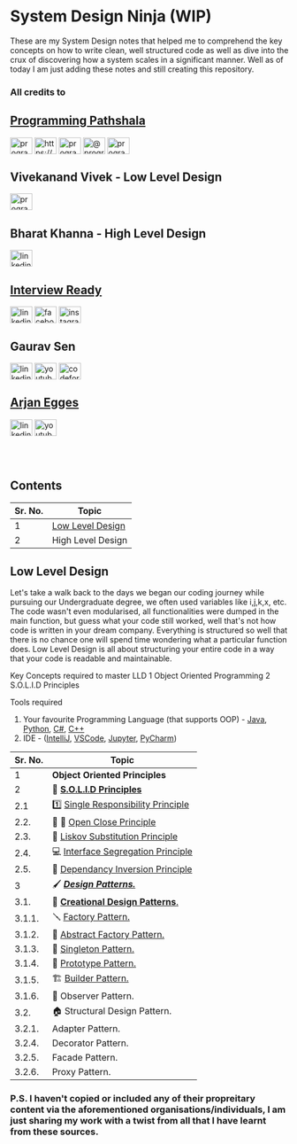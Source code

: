 # System Design Ninja (WIP)
These are my System Design notes that helped me to comprehend the key concepts on how to write clean, well structured code as well as dive into the crux of discovering how a system scales in a significant manner. Well as of today I am just adding these notes and still creating this repository. <br>

### All credits to <br>
## [Programming Pathshala](https://renaissance.programmingpathshala.com/crack-coding-interviews) <br>
<p align="left">
<a href="https://linkedin.com/school/programming-pathshala" target="blank"><img align="center" src="https://raw.githubusercontent.com/rahuldkjain/github-profile-readme-generator/master/src/images/icons/Social/linked-in-alt.svg" alt="programming-pathshala" height="30" width="40" /></a>
<a href="https://fb.com/programmingpathshala.1/" target="blank"><img align="center" src="https://raw.githubusercontent.com/rahuldkjain/github-profile-readme-generator/master/src/images/icons/Social/facebook.svg" alt="https://www.facebook.com/programmingpathshala.1/" height="30" width="40" /></a>
<a href="https://instagram.com/programmingpathshala" target="blank"><img align="center" src="https://raw.githubusercontent.com/rahuldkjain/github-profile-readme-generator/master/src/images/icons/Social/instagram.svg" alt="programmingpathshala" height="30" width="40" /></a>
<a href="https://medium.com/@programmingpathshala" target="blank"><img align="center" src="https://raw.githubusercontent.com/rahuldkjain/github-profile-readme-generator/master/src/images/icons/Social/medium.svg" alt="@programmingpathshala" height="30" width="40" /></a>
<a href="https://www.youtube.com/c/programming-pathshala" target="blank"><img align="center" src="https://raw.githubusercontent.com/rahuldkjain/github-profile-readme-generator/master/src/images/icons/Social/youtube.svg" alt="programming pathshala" height="30" width="40" /></a>
</p>

## Vivekanand Vivek - Low Level Design <br>
<p align="left">
<a href="https://in.linkedin.com/in/vivekanand-vivek-7a4ab388" target="blank"><img align="center" src="https://raw.githubusercontent.com/rahuldkjain/github-profile-readme-generator/master/src/images/icons/Social/linked-in-alt.svg" alt="programming-pathshala" height="30" width="40" /></a>
</p>

## Bharat Khanna - High Level Design <br>
<p align="left">
<a href="https://www.linkedin.com/in/bharat-khanna-717b4817b" target="blank"><img align="center" src="https://raw.githubusercontent.com/rahuldkjain/github-profile-readme-generator/master/src/images/icons/Social/linked-in-alt.svg" alt="linkedin.com" height="30" width="40" /></a>
</p>

## [Interview Ready](https://interviewready.io/) <br>
<p align="left">
<a href="https://www.linkedin.com/company/interview-ready/" target="blank"><img align="center" src="https://raw.githubusercontent.com/rahuldkjain/github-profile-readme-generator/master/src/images/icons/Social/linked-in-alt.svg" alt="linkedin.com" height="30" width="40" /></a>
<a href="https://www.facebook.com/interviewreadypage/" target="blank"><img align="center" src="https://raw.githubusercontent.com/rahuldkjain/github-profile-readme-generator/master/src/images/icons/Social/facebook.svg" alt="facebook.com" height="30" width="40" /></a>
<a href="https://www.instagram.com/interviewready" target="blank"><img align="center" src="https://raw.githubusercontent.com/rahuldkjain/github-profile-readme-generator/master/src/images/icons/Social/instagram.svg" alt="instagram.com" height="30" width="40" /></a>
</p>

## Gaurav Sen<br>
<p align="left">
<a href="https://www.linkedin.com/in/gkcs" target="blank"><img align="center" src="https://raw.githubusercontent.com/rahuldkjain/github-profile-readme-generator/master/src/images/icons/Social/linked-in-alt.svg" alt="linkedin.com" height="30" width="40" /></a>
<a href="https://www.youtube.com/c/UCRPMAqdtSgd0Ipeef7iFsKw" target="blank"><img align="center" src="https://raw.githubusercontent.com/rahuldkjain/github-profile-readme-generator/master/src/images/icons/Social/youtube.svg" alt="youtube.com" height="30" width="40" /></a>
<a href="https://codeforces.com/profile/gkcs" target="blank"><img align="center" src="https://raw.githubusercontent.com/rahuldkjain/github-profile-readme-generator/master/src/images/icons/Social/codeforces.svg" alt="codeforces.com" height="30" width="40" /></a>
</p>

## [Arjan Egges](https://github.com/ArjanCodes)<br>
<p align="left">
<a href="https://www.linkedin.com/in/arjanegges/?original_referer=https%3A%2F%2Fwww%2Egoogle%2Ecom%2F&originalSubdomain=nl" target="blank"><img align="center" src="https://raw.githubusercontent.com/rahuldkjain/github-profile-readme-generator/master/src/images/icons/Social/linked-in-alt.svg" alt="linkedin.com" height="30" width="40" /></a>
<a href="https://www.youtube.com/c/ArjanCodes/" target="blank"><img align="center" src="https://raw.githubusercontent.com/rahuldkjain/github-profile-readme-generator/master/src/images/icons/Social/youtube.svg" alt="youtube.com" height="30" width="40" /></a>
</p>


<br><br>

## Contents

| Sr. No.|        Topic       |
| ------ | -------------------|
| 1      | [Low Level Design](https://github.com/glenveigas437/SystemDesignNinja/tree/main/Low%20Level%20Design)   |
| 2      | High Level Design  |


## Low Level Design
Let's take a walk back to the days we began our coding journey while pursuing our Undergraduate degree, we often used variables like i,j,k,x, etc. The code wasn't even modularised, all functionalities were dumped in the main function, but guess what your code still worked, well that's not how code is written in your dream company. Everything is structured so well that there is no chance one will spend time wondering what a particular function does. Low Level Design is all about structuring your entire code in a way that your code is readable and maintainable.

Key Concepts required to master LLD
1 Object Oriented Programming 
2 S.O.L.I.D Principles

Tools required
1. Your favourite Programming Language (that supports OOP) - [Java](https://www.java.com/en/), [Python](https://www.python.org/), [C#](https://docs.microsoft.com/en-us/dotnet/csharp/), [C++](https://isocpp.org/)
2. IDE - ([IntelliJ](https://www.jetbrains.com/idea/download/#section=windows), [VSCode](https://code.visualstudio.com/), [Jupyter](https://jupyter.org/), [PyCharm](https://www.jetbrains.com/pycharm/download/#section=windows))

| Sr. No.|        Topic                     |
| ------ | ------------------------------   |
| 1      |  **Object Oriented Principles**      |
| 2      |  💪 [**S.O.L.I.D Principles**](https://github.com/glenveigas437/SystemDesignNinja/blob/main/Low%20Level%20Design/SOLID%20Principles/00%20-%20SOLID.md)            |
| 2.1    |  1️⃣ [Single Responsibility Principle](https://github.com/glenveigas437/SystemDesignNinja/blob/main/Low%20Level%20Design/SOLID%20Principles/00%20-%20SOLID.md#1-single-responsibility-principle) |
| 2.2.   |  📖 📘 [Open Close Principle](https://github.com/glenveigas437/SystemDesignNinja/blob/main/Low%20Level%20Design/SOLID%20Principles/00%20-%20SOLID.md#2-open-close-principle)            |
| 2.3.   |  🔄 [Liskov Substitution Principle](https://github.com/glenveigas437/SystemDesignNinja/blob/main/Low%20Level%20Design/SOLID%20Principles/00%20-%20SOLID.md#3-liskov-responsibility-principle)  |
| 2.4.   |  💻 [Interface Segregation Principle](https://github.com/glenveigas437/SystemDesignNinja/blob/main/Low%20Level%20Design/SOLID%20Principles/00%20-%20SOLID.md#4-interface-segregation-principle) | 
| 2.5.   |  👥 [Dependancy Inversion Principle](https://github.com/glenveigas437/SystemDesignNinja/blob/main/Low%20Level%20Design/SOLID%20Principles/00%20-%20SOLID.md#5-dependancy-inversion-principle) |
| 3      |  🖌️ [***Design Patterns.***](https://github.com/glenveigas437/SystemDesignNinja/tree/main/Low%20Level%20Design/Design%20Patterns)                  |
| 3.1.   |  📝 [**Creational Design Patterns**.](https://github.com/glenveigas437/SystemDesignNinja/blob/main/Low%20Level%20Design/Design%20Patterns/01%20-%20Creational%20Design%20Patterns.md)       |
| 3.1.1. |  🪛 [Factory Pattern.](https://github.com/glenveigas437/SystemDesignNinja/blob/main/Low%20Level%20Design/Design%20Patterns/01%20-%20Creational%20Design%20Patterns.md#1---factory-pattern)                  |
| 3.1.2. |  🧰 [Abstract Factory Pattern.](https://github.com/glenveigas437/SystemDesignNinja/blob/main/Low%20Level%20Design/Design%20Patterns/01%20-%20Creational%20Design%20Patterns.md#2---abstract-factory-pattern)         |
| 3.1.3. |  👨 [Singleton Pattern.](https://github.com/glenveigas437/SystemDesignNinja/blob/main/Low%20Level%20Design/Design%20Patterns/01%20-%20Creational%20Design%20Patterns.md#3---singleton-pattern)                |
| 3.1.4. |  🤖 [Prototype Pattern.](https://github.com/glenveigas437/SystemDesignNinja/blob/main/Low%20Level%20Design/Design%20Patterns/01%20-%20Creational%20Design%20Patterns.md#4---prototype-pattern)                |
| 3.1.5. |  🏗️  [Builder Pattern.](https://github.com/glenveigas437/SystemDesignNinja/blob/main/Low%20Level%20Design/Design%20Patterns/01%20-%20Creational%20Design%20Patterns.md#5---builder-pattern)                  |
| 3.1.6. |  :eyes:   Observer Pattern.                 |
| 3.2.   |  🏠 Structural Design Pattern.        |
| 3.2.1. |  Adapter Pattern.                  |
| 3.2.4. |  Decorator Pattern.                |
| 3.2.5. |  Facade Pattern.                   |
| 3.2.6. |  Proxy Pattern.                    |



### P.S. I haven't copied or included any of their propreitary content via the aforementioned organisations/individuals, I am just sharing my work with a twist from all that I have learnt from these sources.



